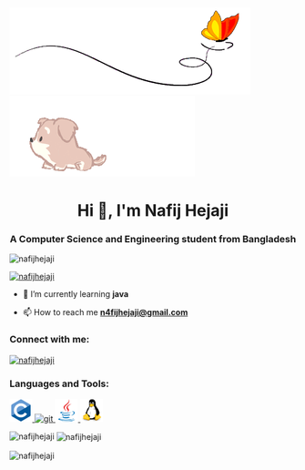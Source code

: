 
![logo](https://github.com/nafijhejaji/nafijhejaji/blob/main/butterfly.gif)
![logo](https://github.com/nafijhejaji/nafijhejaji/blob/main/dog.gif)
<h1 align="center">Hi 👋, I'm Nafij Hejaji</h1>   
<h3 align="center">A Computer Science and Engineering student from Bangladesh</h3>

<p align="left"> <img src="https://komarev.com/ghpvc/?username=nafijhejaji&label=Profile%20views&color=0e75b6&style=flat" alt="nafijhejaji" /> </p>

<p align="left"> <a href="https://twitter.com/nafijhejaji" target="blank"><img src="https://img.shields.io/twitter/follow/nafijhejaji?logo=twitter&style=for-the-badge" alt="nafijhejaji" /></a> </p>

- 🌱 I’m currently learning **java**

- 📫 How to reach me **n4fijhejaji@gmail.com**

<h3 align="left">Connect with me:</h3>
<p align="left">
<a href="https://twitter.com/nafijhejaji" target="blank"><img align="center" src="https://raw.githubusercontent.com/rahuldkjain/github-profile-readme-generator/master/src/images/icons/Social/twitter.svg" alt="nafijhejaji" height="30" width="40" /></a>
</p>

<h3 align="left">Languages and Tools:</h3>
<p align="left"> <a href="https://www.cprogramming.com/" target="_blank" rel="noreferrer"> <img src="https://raw.githubusercontent.com/devicons/devicon/master/icons/c/c-original.svg" alt="c" width="40" height="40"/> </a> <a href="https://git-scm.com/" target="_blank" rel="noreferrer"> <img src="https://www.vectorlogo.zone/logos/git-scm/git-scm-icon.svg" alt="git" width="40" height="40"/> </a> <a href="https://www.java.com" target="_blank" rel="noreferrer"> <img src="https://raw.githubusercontent.com/devicons/devicon/master/icons/java/java-original.svg" alt="java" width="40" height="40"/> </a> <a href="https://www.linux.org/" target="_blank" rel="noreferrer"> <img src="https://raw.githubusercontent.com/devicons/devicon/master/icons/linux/linux-original.svg" alt="linux" width="40" height="40"/> </a> </p>

<p><img align="left" src="https://github-readme-stats.vercel.app/api/top-langs?username=nafijhejaji&show_icons=true&locale=en&layout=compact" alt="nafijhejaji" /></p>

<p>&nbsp;<img align="center" src="https://github-readme-stats.vercel.app/api?username=nafijhejaji&show_icons=true&locale=en" alt="nafijhejaji" /></p>

<p><img align="center" src="https://github-readme-streak-stats.herokuapp.com/?user=nafijhejaji&" alt="nafijhejaji" /></p>
